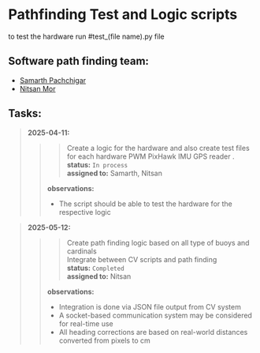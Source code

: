 # Pathfinding Test and Logic scripts
to test the hardware run #test_(file name).py file
## Software path finding team:
- [Samarth Pachchigar](www.linkedin.com/in/samarth-pachchigar-245a48114)
- [Nitsan Mor](https://www.linkedin.com/in/nitsan-mor/)

## Tasks:
>**2025-04-11:** <br>
>>>Create a logic for the hardware and also create test files for each hardware
>>>PWM
>>>PixHawk
>>>IMU
>>>GPS reader .<br>
>>>**status:** `In process`<br>
>>>**assigned to:** Samarth, Nitsan<br>
>>
>>**observations:** <br>
>>- The script should be able to test the hardware for the respective logic<br>

>**2025-05-12:** <br>
>>>Create path finding logic based on all type of buoys and cardinals <br>
>>>Integrate between CV scripts and path finding <br>
>>>**status:** `Completed`<br>
>>>**assigned to:** Nitsan<br>
>>
>>**observations:** <br>
>>- Integration is done via JSON file output from CV system<br>
>>- A socket-based communication system may be considered for real-time use<br>
>>- All heading corrections are based on real-world distances converted from pixels to cm<br>



